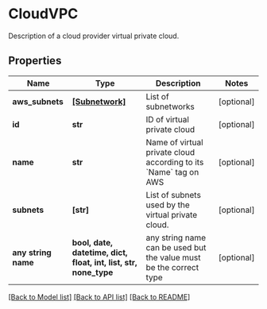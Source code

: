 # CloudVPC

Description of a cloud provider virtual private cloud.

## Properties
Name | Type | Description | Notes
------------ | ------------- | ------------- | -------------
**aws_subnets** | [**[Subnetwork]**](Subnetwork.md) | List of subnetworks | [optional]
**id** | **str** | ID of virtual private cloud | [optional]
**name** | **str** | Name of virtual private cloud according to its &#x60;Name&#x60; tag on AWS | [optional]
**subnets** | **[str]** | List of subnets used by the virtual private cloud. | [optional]
**any string name** | **bool, date, datetime, dict, float, int, list, str, none_type** | any string name can be used but the value must be the correct type | [optional]

[[Back to Model list]](../README.md#documentation-for-models) [[Back to API list]](../README.md#documentation-for-api-endpoints) [[Back to README]](../README.md)
